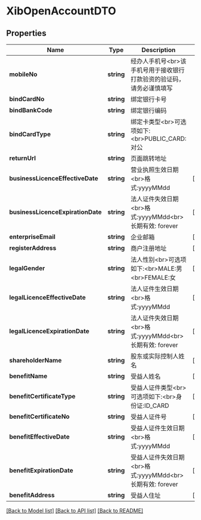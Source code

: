 # XibOpenAccountDTO

## Properties
Name | Type | Description | Notes
------------ | ------------- | ------------- | -------------
**mobileNo** | **string** | 经办人手机号&lt;br&gt;该手机号用于接收银行打款验资的验证码，请务必谨慎填写 | 
**bindCardNo** | **string** | 绑定银行卡号 | 
**bindBankCode** | **string** | 绑定银行编码 | 
**bindCardType** | **string** | 绑定卡类型&lt;br&gt;可选项如下:&lt;br&gt;PUBLIC_CARD:对公 | 
**returnUrl** | **string** | 页面跳转地址 | 
**businessLicenceEffectiveDate** | **string** | 营业执照生效日期&lt;br&gt;格式:yyyyMMdd | [optional] 
**businessLicenceExpirationDate** | **string** | 法人证件失效日期&lt;br&gt;格式:yyyyMMdd&lt;br&gt;长期有效: forever | [optional] 
**enterpriseEmail** | **string** | 企业邮箱 | [optional] 
**registerAddress** | **string** | 商户注册地址 | [optional] 
**legalGender** | **string** | 法人性别&lt;br&gt;可选项如下:&lt;br&gt;MALE:男&lt;br&gt;FEMALE:女 | [optional] 
**legalLicenceEffectiveDate** | **string** | 法人证件生效日期&lt;br&gt;格式:yyyyMMdd | [optional] 
**legalLicenceExpirationDate** | **string** | 法人证件失效日期&lt;br&gt;格式:yyyyMMdd&lt;br&gt;长期有效: forever | [optional] 
**shareholderName** | **string** | 股东或实际控制人姓名 | [optional] 
**benefitName** | **string** | 受益人姓名 | [optional] 
**benefitCertificateType** | **string** | 受益人证件类型&lt;br&gt;可选项如下:&lt;br&gt;身份证:ID_CARD | [optional] 
**benefitCertificateNo** | **string** | 受益人证件号 | [optional] 
**benefitEffectiveDate** | **string** | 受益人证件生效日期&lt;br&gt;格式:yyyyMMdd | [optional] 
**benefitExpirationDate** | **string** | 受益人证件失效日期&lt;br&gt;格式:yyyyMMdd&lt;br&gt;长期有效: forever | [optional] 
**benefitAddress** | **string** | 受益人住址 | [optional] 

[[Back to Model list]](../README.md#documentation-for-models) [[Back to API list]](../README.md#documentation-for-api-endpoints) [[Back to README]](../README.md)


